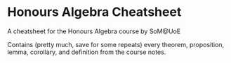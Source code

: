 # Honours Algebra Cheatsheet
A cheatsheet for the Honours Algebra course by SoM@UoE

Contains (pretty much, save for some repeats) every theorem, proposition, lemma, corollary, and definition from the course notes.

